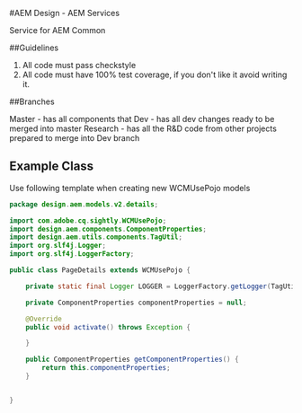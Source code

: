 #AEM Design - AEM Services

Service for AEM Common

##Guidelines

1. All code must pass checkstyle
2. All code must have 100% test coverage, if you don't like it avoid writing it.

##Branches

Master      - has all components that
Dev         - has all dev changes ready to be merged into master
Research    - has all the R&D code from other projects prepared to merge into Dev branch



## Example Class

Use following template when creating new WCMUsePojo models

```java
package design.aem.models.v2.details;

import com.adobe.cq.sightly.WCMUsePojo;
import design.aem.components.ComponentProperties;
import design.aem.utils.components.TagUtil;
import org.slf4j.Logger;
import org.slf4j.LoggerFactory;

public class PageDetails extends WCMUsePojo {

    private static final Logger LOGGER = LoggerFactory.getLogger(TagUtil.class);

    private ComponentProperties componentProperties = null;

    @Override
    public void activate() throws Exception {

    }

    public ComponentProperties getComponentProperties() {
        return this.componentProperties;
    }


}
```